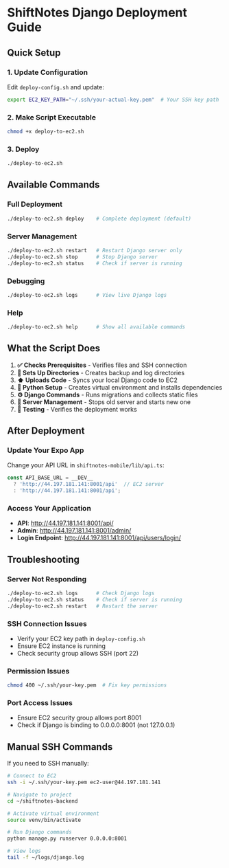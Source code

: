 # ShiftNotes Django Deployment Guide

## Quick Setup

### 1. Update Configuration

Edit `deploy-config.sh` and update:
```bash
export EC2_KEY_PATH="~/.ssh/your-actual-key.pem"  # Your SSH key path
```

### 2. Make Script Executable

```bash
chmod +x deploy-to-ec2.sh
```

### 3. Deploy

```bash
./deploy-to-ec2.sh
```

## Available Commands

### Full Deployment
```bash
./deploy-to-ec2.sh deploy    # Complete deployment (default)
```

### Server Management
```bash
./deploy-to-ec2.sh restart   # Restart Django server only
./deploy-to-ec2.sh stop      # Stop Django server
./deploy-to-ec2.sh status    # Check if server is running
```

### Debugging
```bash
./deploy-to-ec2.sh logs      # View live Django logs
```

### Help
```bash
./deploy-to-ec2.sh help      # Show all available commands
```

## What the Script Does

1. **✅ Checks Prerequisites** - Verifies files and SSH connection
2. **📁 Sets Up Directories** - Creates backup and log directories
3. **⬆️ Uploads Code** - Syncs your local Django code to EC2
4. **🐍 Python Setup** - Creates virtual environment and installs dependencies
5. **⚙️ Django Commands** - Runs migrations and collects static files
6. **🔄 Server Management** - Stops old server and starts new one
7. **🧪 Testing** - Verifies the deployment works

## After Deployment

### Update Your Expo App

Change your API URL in `shiftnotes-mobile/lib/api.ts`:

```typescript
const API_BASE_URL = __DEV__ 
  ? 'http://44.197.181.141:8001/api'  // EC2 server
  : 'http://44.197.181.141:8001/api';
```

### Access Your Application

- **API**: http://44.197.181.141:8001/api/
- **Admin**: http://44.197.181.141:8001/admin/
- **Login Endpoint**: http://44.197.181.141:8001/api/users/login/

## Troubleshooting

### Server Not Responding
```bash
./deploy-to-ec2.sh logs      # Check Django logs
./deploy-to-ec2.sh status    # Check if server is running
./deploy-to-ec2.sh restart   # Restart the server
```

### SSH Connection Issues
- Verify your EC2 key path in `deploy-config.sh`
- Ensure EC2 instance is running
- Check security group allows SSH (port 22)

### Permission Issues
```bash
chmod 400 ~/.ssh/your-key.pem  # Fix key permissions
```

### Port Access Issues
- Ensure EC2 security group allows port 8001
- Check if Django is binding to 0.0.0.0:8001 (not 127.0.0.1)

## Manual SSH Commands

If you need to SSH manually:

```bash
# Connect to EC2
ssh -i ~/.ssh/your-key.pem ec2-user@44.197.181.141

# Navigate to project
cd ~/shiftnotes-backend

# Activate virtual environment
source venv/bin/activate

# Run Django commands
python manage.py runserver 0.0.0.0:8001

# View logs
tail -f ~/logs/django.log
```


